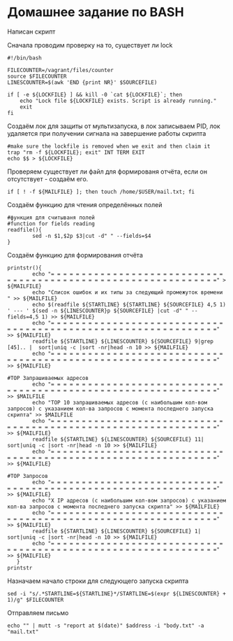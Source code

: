 # Домашнее задание по BASH

Написан скрипт

Сначала проводим проверку на то, существует ли lock

    #!/bin/bash

    FILECOUNTER=/vagrant/files/counter
    source $FILECOUNTER
    LINESCOUNTER=$(awk 'END {print NR}' $SOURCEFILE)

    if [ -e ${LOCKFILE} ] && kill -0 `cat ${LOCKFILE}`; then
        echo "Lock file ${LOCKFILE} exists. Script is already running."
        exit
    fi

Создаём лок для защиты от мультизапуска, в лок записываем PID, лок удаляется при получении сигнала на завершение работы скрипта

    #make sure the lockfile is removed when we exit and then claim it
    trap "rm -f ${LOCKFILE}; exit" INT TERM EXIT
    echo $$ > ${LOCKFILE}

Проверяем существует ли файл для формированя отчёта, если он отсутствует - создаём его.

    if [ ! -f ${MAILFILE} ]; then touch /home/$USER/mail.txt; fi

Создаём функцию для чтения определённых полей

    #функция для считываня полей
    #function for fields reading
    readfile(){
            sed -n $1,$2p $3|cut -d" " --fields=$4
    }

Создаём функцию для формирования отчёта

    printstr(){
            echo "= = = = = = = = = = = = = = = = = = = = = = = = = = = = = = = = = = = = = = = = = = = = = = = = = = = = = = = = = = = = = =" > ${MAILFILE}
            echo "Список ошибок и их типы за следующий промежуток времени " >> ${MAILFILE}
            echo $(readfile ${STARTLINE} ${STARTLINE} ${SOURCEFILE} 4,5 1) ' --- ' $(sed -n ${LINESCOUNTER}p ${SOURCEFILE} |cut -d" " --fields=4,5 1) >> ${MAILFILE}
            echo "= = = = = = = = = = = = = = = = = = = = = = = = = = = = = = = = = = = = = = = = = = = = = = = = = = = = = = = = = = = = = =" >> ${MAILFILE}
            readfile ${STARTLINE} ${LINESCOUNTER} ${SOURCEFILE} 9|grep [45].. |  sort|uniq -c |sort -nr|head -n 10 >> ${MAILFILE}
            echo "= = = = = = = = = = = = = = = = = = = = = = = = = = = = = = = = = = = = = = = = = = = = = = = = = = = = = = = = = = = = = =" >> ${MAILFILE}

    #TOP Запрашиваемых адресов
            echo "= = = = = = = = = = = = = = = = = = = = = = = = = = = = = = = = = = = = = = = = = = = = = = = = = = = = = = = = = = = = = =" >> $MAILFILE
            echo "TOP 10 запрашиваемых адресов (с наибольшим кол-вом запросов) с указанием кол-ва запросов c момента последнего запуска скрипта" >> $MAILFILE
            echo "= = = = = = = = = = = = = = = = = = = = = = = = = = = = = = = = = = = = = = = = = = = = = = = = = = = = = = = = = = = = = =" >> ${MAILFILE}
            readfile ${STARTLINE} ${LINESCOUNTER} ${SOURCEFILE} 11| sort|uniq -c |sort -nr|head -n 10 >> ${MAILFILE}
            echo "= = = = = = = = = = = = = = = = = = = = = = = = = = = = = = = = = = = = = = = = = = = = = = = = = = = = = = = = = = = = = =" >> ${MAILFILE}

    #TOP Запросов 
            echo "= = = = = = = = = = = = = = = = = = = = = = = = = = = = = = = = = = = = = = = = = = = = = = = = = = = = = = = = = = = = = =" >> ${MAILFILE}
            echo "X IP адресов (с наибольшим кол-вом запросов) с указанием кол-ва запросов c момента последнего запуска скрипта" >> ${MAILFILE}
            echo "= = = = = = = = = = = = = = = = = = = = = = = = = = = = = = = = = = = = = = = = = = = = = = = = = = = = = = = = = = = = = =" >> ${MAILFILE}
            readfile ${STARTLINE} ${LINESCOUNTER} ${SOURCEFILE} 1| sort|uniq -c |sort -nr|head -n 10 >> ${MAILFILE}
            echo "= = = = = = = = = = = = = = = = = = = = = = = = = = = = = = = = = = = = = = = = = = = = = = = = = = = = = = = = = = = = = =" >> ${MAILFILE}
       }
    printstr

Назначаем начало строки для следующего запуска скрипта

    sed -i "s/.*STARTLINE=${STARTLINE}*/STARTLINE=$(expr ${LINESCOUNTER} + 1)/g" $FILECOUNTER

Отправляем письмо

    echo "" | mutt -s "report at $(date)" $address -i "body.txt" -a "mail.txt"
